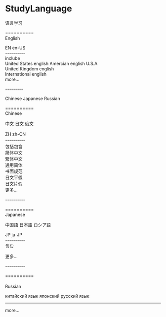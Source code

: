 # StudyLanguage
语言学习

==========                                     </br>
English

EN  en-US                                      </br>
----------                                     </br>
inclube                                        </br>
United States english Amercian english  U.S.A  </br>
United Kingdom english                         </br>
International english                          </br>
more...                                        </br>

---------                                      </br>

Chinese  Japanese  Russian                      


==========                                     </br>
Chinese                                        </br>  

中文  日文  俄文

ZH  zh-CN　　　　　　　　　　　　　　　　　　　　 </br>
----------　　　　　　　　　　　　　　　　　　　　</br>
包括包含　　　　　　　　　　　　　　　　　　　　　 </br>
简体中文　　　　　　　　　　　　　　　　　　　　　 </br>
繁体中文　　　　　　　　　　　　　　　　　　　　　 </br>
通用简体　　　　　　　　　　　　　　　　　　　　　 </br>
书面规范　　　　　　　　　　　　　　　　　　　　　 </br>
日文平假　　　　　　　　　　　　　　　　　　　　　 </br>
日文片假　　　　　　　　　　　　　　　　　　　　　 </br>
更多...

----------                                     </br>

==========                                     </br>
Japanese                                       </br>

中国語  日本語  ロシア語

JP  ja-JP                                      </br>
----------                                     </br>
含む

更多...

----------                                     </br>


==========                                     </br>                                
Russian                                        </br>

китайский язык  японский  русский язык         

----------


more...
